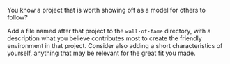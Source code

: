 You know a project that is worth showing off as a model for others to follow?

Add a file named after that project to the `wall-of-fame` directory, with a description what you believe contributes most to create the friendly environment in that project. Consider also adding a short characteristics of yourself, anything that may be relevant for the great fit you made.
